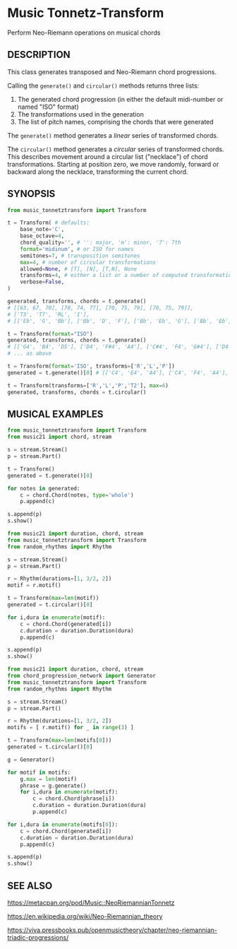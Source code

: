 # Music Tonnetz-Transform
Perform Neo-Riemann operations on musical chords

## DESCRIPTION

This class generates transposed and Neo-Riemann chord progressions.

Calling the `generate()` and `circular()` methods returns three lists:

1. The generated chord progression (in either the default midi-number or named "ISO" format)
2. The transformations used in the generation
3. The list of pitch names, comprising the chords that were generated

The `generate()` method generates a *linear* series of transformed chords.

The `circular()` method generates a *circular* series of transformed chords. This describes movement around a circular list ("necklace") of chord transformations. Starting at position zero, we move randomly, forward or backward along the necklace, transforming the current chord.

## SYNOPSIS
```python
from music_tonnetztransform import Transform

t = Transform( # defaults:
    base_note='C',
    base_octave=4,
    chord_quality='', # '': major, 'm': minor, '7': 7th
    format='midinum', # or ISO for names
    semitones=7, # transposition semitones
    max=4, # number of circular transformations
    allowed=None, # [T], [N], [T,N], None
    transforms=4, # either a list or a number of computed transformations
    verbose=False,
)

generated, transforms, chords = t.generate()
# [[63, 67, 70], [70, 74, 77], [70, 75, 79], [70, 75, 79]],
# ['T3', 'T7', 'RL', 'I'],
# [['Eb', 'G', 'Bb'], ['Bb', 'D', 'F'], ['Bb', 'Eb', 'G'], ['Bb', 'Eb', 'G']])

t = Transform(format="ISO")
generated, transforms, chords = t.generate()
# [['G4', 'B4', 'D5'], ['D4', 'F#4', 'A4'], ['C#4', 'F4', 'G#4'], ['D4', 'F4', 'Bb4']],
# ... as above

t = Transform(format='ISO', transforms=['R','L','P'])
generated = t.generate()[0] # [['C4', 'E4', 'A4'], ['C4', 'F4', 'A4'], ['C4', 'F4', 'G#4']]

t = Transform(transforms=['R','L','P','T2'], max=6)
generated, transforms, chords = t.circular()
```

## MUSICAL EXAMPLES
```python
from music_tonnetztransform import Transform
from music21 import chord, stream

s = stream.Stream()
p = stream.Part()

t = Transform()
generated = t.generate()[0]

for notes in generated:
    c = chord.Chord(notes, type='whole')
    p.append(c)

s.append(p)
s.show()
```

```python
from music21 import duration, chord, stream
from music_tonnetztransform import Transform
from random_rhythms import Rhythm

s = stream.Stream()
p = stream.Part()

r = Rhythm(durations=[1, 3/2, 2])
motif = r.motif()

t = Transform(max=len(motif))
generated = t.circular()[0]

for i,dura in enumerate(motif):
    c = chord.Chord(generated[i])
    c.duration = duration.Duration(dura)
    p.append(c)

s.append(p)
s.show()
```

```python
from music21 import duration, chord, stream
from chord_progression_network import Generator
from music_tonnetztransform import Transform
from random_rhythms import Rhythm

s = stream.Stream()
p = stream.Part()

r = Rhythm(durations=[1, 3/2, 2])
motifs = [ r.motif() for _ in range(3) ]

t = Transform(max=len(motifs[0]))
generated = t.circular()[0]

g = Generator()

for motif in motifs:
    g.max = len(motif)
    phrase = g.generate()
    for i,dura in enumerate(motif):
        c = chord.Chord(phrase[i])
        c.duration = duration.Duration(dura)
        p.append(c)

for i,dura in enumerate(motifs[0]):
    c = chord.Chord(generated[i])
    c.duration = duration.Duration(dura)
    p.append(c)

s.append(p)
s.show()
```

## SEE ALSO

https://metacpan.org/pod/Music::NeoRiemannianTonnetz

https://en.wikipedia.org/wiki/Neo-Riemannian_theory

https://viva.pressbooks.pub/openmusictheory/chapter/neo-riemannian-triadic-progressions/
